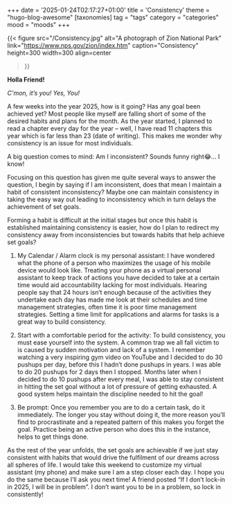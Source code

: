 +++
date = '2025-01-24T02:17:27+01:00'
title = 'Consistency'
theme = "hugo-blog-awesome"
[taxonomies]
    tag = "tags"
    category = "categories"
    mood = "moods"
+++


{{< figure
src="/Consistency.jpg"
alt="A photograph of Zion National Park"
link="https://www.nps.gov/zion/index.htm"
caption="Consistency"
height=300
width=300
align=center
>}}


**Holla Friend!**

*C'mon, it’s you! Yes, You!* 

A few weeks into the year 2025, how is it going? Has any goal been achieved yet?
Most people like myself are falling short of some of the desired habits and plans for the month. As the year started, I planned to read a chapter every day for the year – well, I have read 11 chapters this year which is far less than 23 (date of writing). This makes me wonder why consistency is an issue for most individuals. 

A big question comes to mind: Am I inconsistent? Sounds funny right😂… I know!

Focusing on this question has given me quite several ways to answer the question, I begin by saying if I am inconsistent, does that mean I maintain a habit of consistent inconsistency? Maybe one can maintain consistency in taking the easy way out leading to inconsistency which in turn delays the achievement of set goals.

Forming a habit is difficult at the initial stages but once this habit is established maintaining consistency is easier, how do I plan to redirect my consistency away from inconsistencies but towards habits that help achieve set goals?

1.	My Calendar / Alarm clock is my personal assistant: I have wondered what the phone of a person who maximizes the usage of his mobile device would look like. Treating your phone as a virtual personal assistant to keep track of actions you have decided to take at a certain time would aid accountability lacking for most individuals. Hearing people say that 24 hours isn’t enough because of the activities they undertake each day has made me look at their schedules and time management strategies, often time it is poor time management strategies. Setting a time limit for applications and alarms for tasks is a great way to build consistency.

2.	Start with a comfortable period for the activity: To build consistency, you must ease yourself into the system. A common trap we all fall victim to is caused by sudden motivation and lack of a system. I remember watching a very inspiring gym video on YouTube and I decided to do 30 pushups per day, before this I hadn’t done pushups in years. I was able to do 20 pushups for 2 days then I stopped. Months later when I decided to do 10 pushups after every meal, I was able to stay consistent in hitting the set goal without a lot of pressure of getting exhausted. A good system helps maintain the discipline needed to hit the goal!

3.	Be prompt: Once you remember you are to do a certain task, do it immediately. The longer you stay without doing it, the more reason you’ll find to procrastinate and a repeated pattern of this makes you forget the goal. Practice being an active person who does this in the instance, helps to get things done.

As the rest of the year unfolds, the set goals are achievable if we just stay consistent with habits that would drive the fulfilment of our dreams across all spheres of life.  I would take this weekend to customize my virtual assistant (my phone) and make sure I am a step closer each day. I hope you do the same because I’ll ask you next time! A friend posted “If I don’t lock-in in 2025, I will be in problem”. I don’t want you to be in a problem, so lock in consistently!
